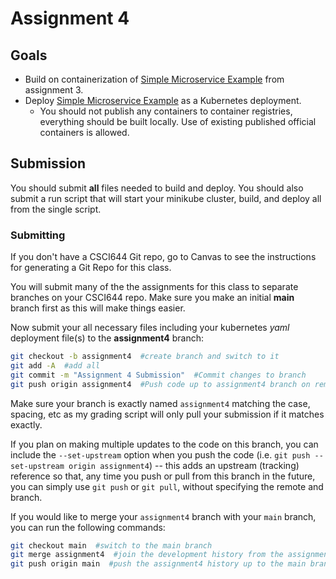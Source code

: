 # Assignment 4

## Goals

* Build on containerization of [Simple Microservice Example](https://github.com/CSUChico-CSCI644/simple-microservice-example) from assignment 3.
* Deploy [Simple Microservice Example](https://github.com/CSUChico-CSCI644/simple-microservice-example) as a Kubernetes deployment.
  * You should not publish any containers to container registries, everything should be built locally. Use of existing published official containers is allowed. 


## Submission

You should submit **all** files needed to build and deploy. You should also submit a run script that will start your minikube cluster, build, and deploy all from the single script.

### Submitting

If you don't have a CSCI644 Git repo, go to Canvas to see the instructions for generating a Git Repo for this class.

You will submit many of the the assignments for this class to separate branches on your CSCI644 repo. Make sure you make an initial **main** branch first as this will make things easier.

Now submit your all necessary files including your kubernetes *yaml* deployment file(s) to the **assignment4** branch:

```bash
git checkout -b assignment4  #create branch and switch to it
git add -A  #add all
git commit -m "Assignment 4 Submission"  #Commit changes to branch
git push origin assignment4  #Push code up to assignment4 branch on remote
```

Make sure your branch is exactly named `assignment4` matching the case, spacing, etc as my grading script will only pull your submission if it matches exactly.

If you plan on making multiple updates to the code on this branch, you can include the `--set-upstream` option when you push the code (i.e. `git push --set-upstream origin assignment4`) -- this adds an upstream (tracking) reference so that, any time you push or pull from this branch in the future, you can simply use `git push` or `git pull`, without specifying the remote and branch.

If you would like to merge your `assignment4` branch with your `main` branch, you can run the following commands:
```bash
git checkout main  #switch to the main branch
git merge assignment4  #join the development history from the assignment1 branch with the current (main) branch
git push origin main  #push the assignment4 history up to the main branch on the remote
```
